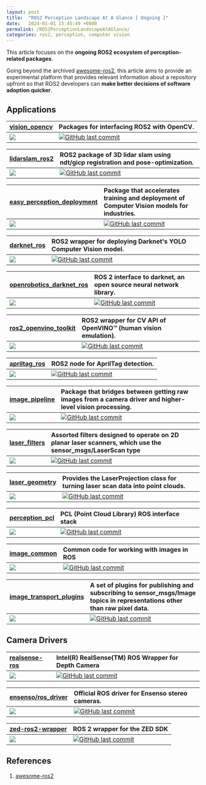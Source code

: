 ```yaml
---
layout: post
title:  "ROS2 Perception Landscape At A Glance [ Ongoing ]"
date:   2024-01-01 15:45:49 +0800
permalink: /ROS2PerceptionLandscapeAtAGlance/
categories: ros2, perception, computer vision
---
```




This article focuses on the **ongoing ROS2 ecosystem of perception-related packages**. 

Going beyond the archived [awesome-ros2](https://github.com/fkromer/awesome-ros2/), this article aims to provide an experimental platform that provides relevant information about a repository upfront so that ROS2 developers can **make better decisions of software adoption quicker**.  

## **Applications**

| [vision_opencv](https://github.com/ros-perception/vision_opencv/tree/ros2) | Packages for interfacing ROS2 with OpenCV. |
|:----------|:----------|
| <img src="https://m3-markdown-badges.vercel.app/stars/3/2/ros-perception/vision_opencv"> | [![GitHub last commit](https://img.shields.io/github/last-commit/ros-perception/vision_opencv.svg?style=flat)]() |

| [lidarslam_ros2](https://github.com/rsasaki0109/lidarslam_ros2) | ROS2 package of 3D lidar slam using ndt/gicp registration and pose-optimization. |
|:----------|:----------|
| <img src="https://m3-markdown-badges.vercel.app/stars/3/2/rsasaki0109/lidarslam_ros2">  | [![GitHub last commit](https://img.shields.io/github/last-commit/rsasaki0109/lidarslam_ros2.svg?style=flat)]() |

| [easy_perception_deployment](https://github.com/ros-industrial/easy_perception_deployment) | Package that accelerates training and deployment of Computer Vision models for industries. |
|:----------|:----------|
| <img src="https://m3-markdown-badges.vercel.app/stars/3/2/ros-industrial/easy_perception_deployment"> | [![GitHub last commit](https://img.shields.io/github/last-commit/ros-industrial/easy_perception_deployment.svg?style=flat)]() |

| [darknet_ros](https://github.com/leggedrobotics/darknet_ros/tree/ros2) | ROS2 wrapper for deploying Darknet's YOLO Computer Vision model. |
|:----------|:----------|
| <img src="https://m3-markdown-badges.vercel.app/stars/3/2/leggedrobotics/darknet_ros"> | [![GitHub last commit](https://img.shields.io/github/last-commit/leggedrobotics/darknet_ros.svg?style=flat)]() |

| [openrobotics_darknet_ros](https://github.com/ros2/openrobotics_darknet_ros/tree/ros2) | ROS 2 interface to darknet, an open source neural network library.  |
|:----------|:----------|
| <img src="https://m3-markdown-badges.vercel.app/stars/3/2/ros2/openrobotics_darknet_ros"> | [![GitHub last commit](https://img.shields.io/github/last-commit/ros2/openrobotics_darknet_ros.svg?style=flat)]() |

| [ros2_openvino_toolkit](https://github.com/intel/ros2_openvino_toolkit) | ROS2 wrapper for CV API of OpenVINO™ (human vision emulation). |
|:----------|:----------|
| <img src="https://m3-markdown-badges.vercel.app/stars/3/2/intel/ros2_openvino_toolkit"> | [![GitHub last commit](https://img.shields.io/github/last-commit/intel/ros2_openvino_toolkit.svg?style=flat)]() |

| [apriltag_ros](https://github.com/christianrauch/apriltag_ros) | ROS2 node for AprilTag detection. |
|:----------|:----------|
| <img src="https://m3-markdown-badges.vercel.app/stars/3/2/christianrauch/apriltag_ros"> | [![GitHub last commit](https://img.shields.io/github/last-commit/christianrauch/apriltag_ros.svg?style=flat)]() |

| [image_pipeline](https://github.com/ros-perception/image_pipeline) | Package that bridges between getting raw images from a camera driver and higher-level vision processing. |
|:----------|:----------|
| <img src="https://m3-markdown-badges.vercel.app/stars/3/2/ros-perception/image_pipeline"> | [![GitHub last commit](https://img.shields.io/github/last-commit/ros-perception/image_pipeline.svg?style=flat)]() |

| [laser_filters](https://github.com/ros-perception/laser_filters) | Assorted filters designed to operate on 2D planar laser scanners, which use the sensor_msgs/LaserScan type |
|:----------|:----------|
| <img src="https://m3-markdown-badges.vercel.app/stars/3/2/ros-perception/laser_filters"> | [![GitHub last commit](https://img.shields.io/github/last-commit/ros-perception/laser_filters.svg?style=flat)]() |

| [laser_geometry](https://github.com/ros-perception/laser_geometry) | Provides the LaserProjection class for turning laser scan data into point clouds.  |
|:----------|:----------|
| <img src="https://m3-markdown-badges.vercel.app/stars/3/2/ros-perception/laser_geometry"> | [![GitHub last commit](https://img.shields.io/github/last-commit/ros-perception/laser_geometry.svg?style=flat)]() |

| [perception_pcl](https://github.com/ros-perception/perception_pcl) | PCL (Point Cloud Library) ROS interface stack  |
|:----------|:----------|
| <img src="https://m3-markdown-badges.vercel.app/stars/3/2/ros-industrial/easy_perception_deployment"> | [![GitHub last commit](https://img.shields.io/github/last-commit/ros-perception/perception_pcl.svg?style=flat)]() |

| [image_common](https://github.com/ros-perception/image_common) | Common code for working with images in ROS  |
|:----------|:----------|
| <img src="https://m3-markdown-badges.vercel.app/stars/3/2/ros-perception/image_common"> | [![GitHub last commit](https://img.shields.io/github/last-commit/ros-perception/image_common.svg?style=flat)]() |

| [image_transport_plugins](https://github.com/ros-perception/image_transport_plugins) | A set of plugins for publishing and subscribing to sensor_msgs/Image topics in representations other than raw pixel data.   |
|:----------|:----------|
| <img src="https://m3-markdown-badges.vercel.app/stars/3/2/ros-perception/image_transport_plugins"> | [![GitHub last commit](https://img.shields.io/github/last-commit/ros-perception/image_transport_plugins.svg?style=flat)]() |

## **Camera Drivers**

| [realsense-ros](https://github.com/IntelRealSense/realsense-ros) | Intel(R) RealSense(TM) ROS Wrapper for Depth Camera |
|:----------|:----------|
| <img src="https://m3-markdown-badges.vercel.app/stars/3/2/IntelRealSense/realsense-ros"> | [![GitHub last commit](https://img.shields.io/github/last-commit/IntelRealSense/realsense-ros.svg?style=flat)]() |

| [ensenso/ros_driver](https://github.com/ensenso/ros_driver) | Official ROS driver for Ensenso stereo cameras. |
|:----------|:----------|
| <img src="https://m3-markdown-badges.vercel.app/stars/3/2/ensenso/ros_driver"> | [![GitHub last commit](https://img.shields.io/github/last-commit/ensenso/ros_driver.svg?style=flat)]() |

| [zed-ros2-wrapper](https://github.com/stereolabs/zed-ros2-wrapper) | ROS 2 wrapper for the ZED SDK  |
|:----------|:----------|
| <img src="https://m3-markdown-badges.vercel.app/stars/3/2/stereolabs/zed-ros2-wrapper"> | [![GitHub last commit](https://img.shields.io/github/last-commit/stereolabs/zed-ros2-wrapper.svg?style=flat)]() |

## **References**
1. [awesome-ros2](https://github.com/fkromer/awesome-ros2/)